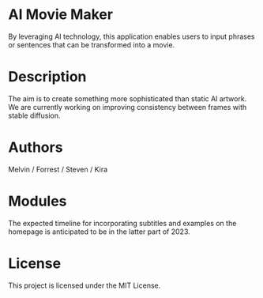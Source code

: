 # AI Movie Maker
By leveraging AI technology, this application enables 
users to input phrases or sentences that can be transformed into a movie.

# Description
The aim is to create something more sophisticated than static AI artwork.
We are currently working on improving consistency between frames with stable diffusion.

# Authors
Melvin / Forrest / Steven / Kira 

# Modules
The expected timeline for incorporating subtitles and examples on the homepage 
is anticipated to be in the latter part of 2023.

# License
This project is licensed under the MIT License.
